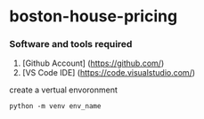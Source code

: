 # boston-house-pricing 

### Software and tools required

1. [Github Account] (https://github.com/)
2. [VS Code IDE] (https://code.visualstudio.com/)

create a vertual envoronment

```
python -m venv env_name
```
